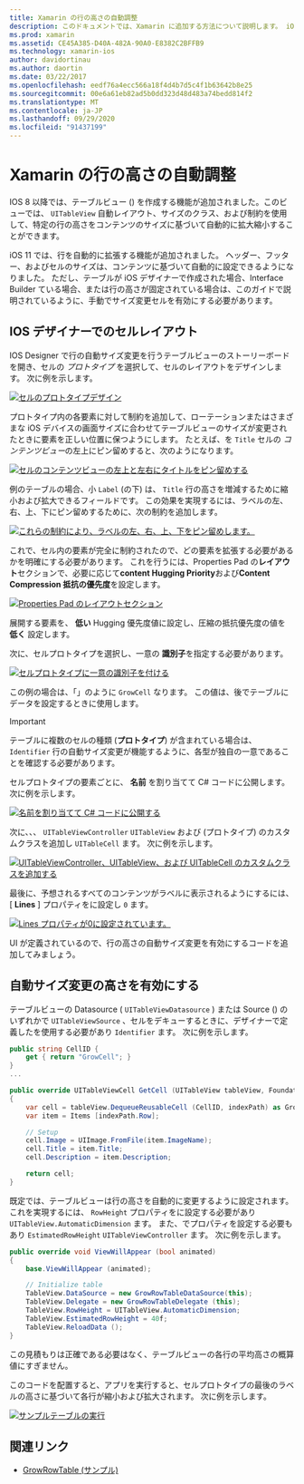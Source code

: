 ```yaml
---
title: Xamarin の行の高さの自動調整
description: このドキュメントでは、Xamarin に追加する方法について説明します。 iOS アプリテーブルビューでは、コンテンツに基づいて高さが変化します。 IOS Designer のセルレイアウトと、自動サイズ変更の高さを有効にする方法について説明します。
ms.prod: xamarin
ms.assetid: CE45A385-D40A-482A-90A0-E8382C2BFFB9
ms.technology: xamarin-ios
author: davidortinau
ms.author: daortin
ms.date: 03/22/2017
ms.openlocfilehash: eedf76a4ecc566a18f4d4b7d5c4f1b63642b8e25
ms.sourcegitcommit: 00e6a61eb82ad5b0dd323d48d483a74bedd814f2
ms.translationtype: MT
ms.contentlocale: ja-JP
ms.lasthandoff: 09/29/2020
ms.locfileid: "91437199"
---
```

# <a name="auto-sizing-row-height-in-xamarinios"></a>Xamarin の行の高さの自動調整

IOS 8 以降では、テーブルビュー () を作成する機能が追加されました。このビューでは、 `UITableView` 自動レイアウト、サイズのクラス、および制約を使用して、特定の行の高さをコンテンツのサイズに基づいて自動的に拡大縮小することができます。

iOS 11 では、行を自動的に拡張する機能が追加されました。 ヘッダー、フッター、およびセルのサイズは、コンテンツに基づいて自動的に設定できるようになりました。 ただし、テーブルが iOS デザイナーで作成された場合、Interface Builder ている場合、または行の高さが固定されている場合は、このガイドで説明されているように、手動でサイズ変更セルを有効にする必要があります。

## <a name="cell-layout-in-the-ios-designer"></a>IOS デザイナーでのセルレイアウト

IOS Designer で行の自動サイズ変更を行うテーブルビューのストーリーボードを開き、セルの *プロトタイプ* を選択して、セルのレイアウトをデザインします。 次に例を示します。

[![セルのプロトタイプデザイン](autosizing-row-height-images/table01.png)](autosizing-row-height-images/table01.png#lightbox)

プロトタイプ内の各要素に対して制約を追加して、ローテーションまたはさまざまな iOS デバイスの画面サイズに合わせてテーブルビューのサイズが変更されたときに要素を正しい位置に保つようにします。 たとえば、を `Title` セルの *コンテンツビュー*の左上にピン留めすると、次のようになります。

[![セルのコンテンツビューの左上と左右にタイトルをピン留めする](autosizing-row-height-images/table02.png)](autosizing-row-height-images/table02.png#lightbox)

例のテーブルの場合、小 `Label` (の下) は、 `Title` 行の高さを増減するために縮小および拡大できるフィールドです。 この効果を実現するには、ラベルの左、右、上、下にピン留めするために、次の制約を追加します。

[![これらの制約により、ラベルの左、右、上、下をピン留めします。](autosizing-row-height-images/table03.png)](autosizing-row-height-images/table03.png#lightbox)

これで、セル内の要素が完全に制約されたので、どの要素を拡張する必要があるかを明確にする必要があります。 これを行うには、Properties Pad の**レイアウト**セクションで、必要に応じて**content Hugging Priority**および**Content Compression 抵抗の優先度**を設定します。

[![Properties Pad のレイアウトセクション](autosizing-row-height-images/table03a.png)](autosizing-row-height-images/table03a.png#lightbox)

展開する要素を、 **低い** Hugging 優先度値に設定し、圧縮の抵抗優先度の値を **低く** 設定します。

次に、セルプロトタイプを選択し、一意の **識別子**を指定する必要があります。

[![セルプロトタイプに一意の識別子を付ける](autosizing-row-height-images/table04.png)](autosizing-row-height-images/table04.png#lightbox)

この例の場合は、「」のように `GrowCell` なります。 この値は、後でテーブルにデータを設定するときに使用します。

> [!IMPORTANT]
> テーブルに複数のセルの種類 (**プロトタイプ**) が含まれている場合は、 `Identifier` 行の自動サイズ変更が機能するように、各型が独自の一意であることを確認する必要があります。

セルプロトタイプの要素ごとに、 **名前** を割り当てて C# コードに公開します。 次に例を示します。

[![名前を割り当てて C# コードに公開する](autosizing-row-height-images/table05.png)](autosizing-row-height-images/table05.png#lightbox)

次に、、、 `UITableViewController` `UITableView` および (プロトタイプ) のカスタムクラスを追加し `UITableCell` ます。 次に例を示します。

[![UITableViewController、UITableView、および UITableCell のカスタムクラスを追加する](autosizing-row-height-images/table06.png)](autosizing-row-height-images/table06.png#lightbox)

最後に、予想されるすべてのコンテンツがラベルに表示されるようにするには、[ **Lines** ] プロパティをに設定し `0` ます。

[![Lines プロパティが0に設定されています。](autosizing-row-height-images/table06.png)](autosizing-row-height-images/table06a.png#lightbox)

UI が定義されているので、行の高さの自動サイズ変更を有効にするコードを追加してみましょう。

## <a name="enabling-auto-resizing-height"></a>自動サイズ変更の高さを有効にする

テーブルビューの Datasource ( `UITableViewDatasource` ) または Source () のいずれかで `UITableViewSource` 、セルをデキューするときに、デザイナーで定義したを使用する必要があり `Identifier` ます。 次に例を示します。

```csharp
public string CellID {
    get { return "GrowCell"; }
}
...

public override UITableViewCell GetCell (UITableView tableView, Foundation.NSIndexPath indexPath)
{
    var cell = tableView.DequeueReusableCell (CellID, indexPath) as GrowRowTableCell;
    var item = Items [indexPath.Row];

    // Setup
    cell.Image = UIImage.FromFile(item.ImageName);
    cell.Title = item.Title;
    cell.Description = item.Description;

    return cell;
}
```

既定では、テーブルビューは行の高さを自動的に変更するように設定されます。 これを実現するには、 `RowHeight` プロパティをに設定する必要があり `UITableView.AutomaticDimension` ます。 また、でプロパティを設定する必要もあり `EstimatedRowHeight` `UITableViewController` ます。 次に例を示します。

```csharp
public override void ViewWillAppear (bool animated)
{
    base.ViewWillAppear (animated);

    // Initialize table
    TableView.DataSource = new GrowRowTableDataSource(this);
    TableView.Delegate = new GrowRowTableDelegate (this);
    TableView.RowHeight = UITableView.AutomaticDimension;
    TableView.EstimatedRowHeight = 40f;
    TableView.ReloadData ();
}
```

この見積もりは正確である必要はなく、テーブルビューの各行の平均高さの概算値にすぎません。

このコードを配置すると、アプリを実行すると、セルプロトタイプの最後のラベルの高さに基づいて各行が縮小および拡大されます。 次に例を示します。

[![サンプルテーブルの実行](autosizing-row-height-images/table07.png)](autosizing-row-height-images/table07.png#lightbox)

## <a name="related-links"></a>関連リンク

- [GrowRowTable (サンプル)](/samples/xamarin/ios-samples/growrowtable)